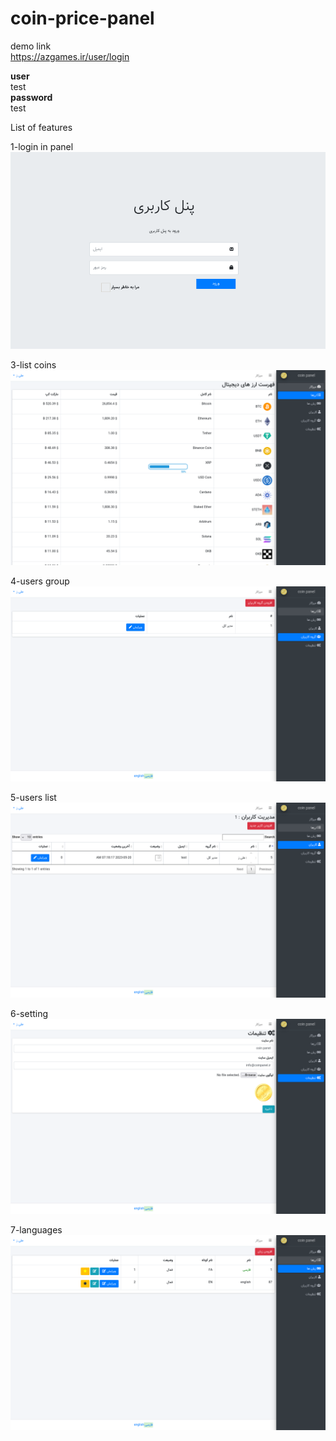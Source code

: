# coin-price-panel


demo link 
<br>
<a href="https://azgames.ir/user/login" target="_blank">https://azgames.ir/user/login</a>


<b>user</b>
<br>
test
<br>
<b>password</b> 
<br>
test
<br>

List of features
<br>

1-login in panel
<img src="https://github.com/alizamani1616/coin-price-panel/blob/main/screenshots/login.png">

3-list coins
<img src="https://github.com/alizamani1616/coin-price-panel/blob/main/screenshots/list-coin.png">

4-users group
<img src="https://github.com/alizamani1616/coin-price-panel/blob/main/screenshots/users-group.png">

5-users list
<img src="https://github.com/alizamani1616/coin-price-panel/blob/main/screenshots/users.png">

6-setting
<img src="https://github.com/alizamani1616/coin-price-panel/blob/main/screenshots/setting.png">

7-languages
<img src="https://github.com/alizamani1616/coin-price-panel/blob/main/screenshots/languages.png">


